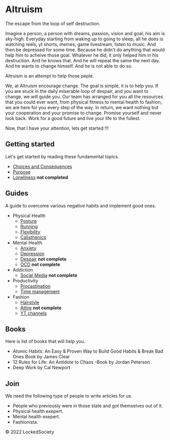 # Altruism

The escape from the loop of self destruction.

Imagine a person, a person with dreams, passion, vision and goal; his aim
is sky-high. Everyday starting from waking up to going to sleep,
all he does is watching reels, yt shorts, memes, game livestream, 
listen to music. And then be depressed for some time. Because he didn't 
do anything that would help him to acheive those goal. Whatever he did, 
it only helped him in his destruction. And he knows that. And he will
repeat the same the next day. And he wants to change himself. And he 
is not able to do so. 

Altruism is an attempt to help those peple. 

We, at Altruism encourage change. The goal is simple, it is to help you. If 
you are stuck in the daily miserable loop of despair, and you want to change,
we will guide you. Our team has arranged for you all the resources that 
you could ever want, from physical fitness to mental health to fashion,
we are here for you every step of the way. In return, we want nothing but 
your cooperation and your promise to change. Promise yourself and never look back.
Work for a good future and live your life to the fullest.

Now, that I have your attention, lets get started !!!

## Getting started

Let's get started by reading these fundamental topics.

- [Choices and Consequences](choices.md)
- [Purpose](purpose.md)
- [Loneliness](purpose.md) **not completed**

## Guides

A guide to overcome various negative habits and implement good ones.

- Physical Health
    - [Posture](guides/posture.md)
    - [Running](guides/running.md)
    - [Flexibility](guides/flexibility.md)
    - [Calisthenics](guides/calisthenics.md)
- Mental Health
    - [Anxiety](guides/anxiety.md)
    - [Depression](guides/depression.md) 
    - [Despair](guides/despair.md) **not complete**
    - [OCD](guides/ocd.md) **not complete**
- Addiction
    - [Social Media](guides/addiction-social.md) **not complete**
- Productivity
    - [Procastination](guides/procastination.md) 
    - [Time management](guides/time.md)
- Fashion
    - [Hairstyle](guides/hairstyle.md)  
    - [Attire](guides/shirts.md) **not complete**
    - [YT channels](guides/fashion-yt.md)

## Books

Here is list of books that will help you.

- Atomic Habits: An Easy & Proven Way to Build Good Habits & Break Bad Ones Book by James Clear
- 12 Rules for Life: An Antidote to Chaos -Book by Jordan Peterson
- Deep Work by Cal Newport


## Join

We need the following type of people to write articles for us.

- People who previously were in those state and got themselves out of it.
- Physical health exepert.
- Mental health exepert.
- Fashionista.

&copy; 2022 LockedSociety
